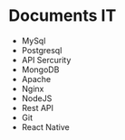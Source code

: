 # Documents IT
* MySql
* Postgresql
* API Sercurity
* MongoDB 
* Apache
* Nginx
* NodeJS
* Rest API
* Git
* React Native